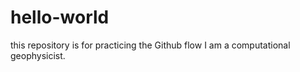 # hello-world
this repository is for practicing the Github flow 
I am a computational geophysicist.
